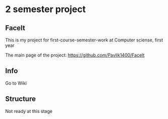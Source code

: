 # 2 semester project

## FaceIt

This is my project for first-course-semester-work at Computer sciense, first year

The main page of the project: https://github.com/Pavlik1400/FaceIt

## Info

Go to Wiki

## Structure

Not ready at this stage
